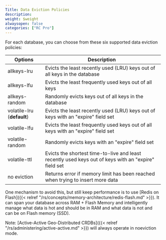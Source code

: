 ```yaml
---
Title: Data Eviction Policies
description:
weight: $weight
alwaysopen: false
categories: ["RC Pro"]
---
```

For each database, you can choose from these six supported data eviction
policies:

|  **Options** | **Description** |
|------------|-----------------|
|  allkeys-lru | Evicts the least recently used (LRU) keys out of all keys in the database |
|  allkeys-lfu | Evicts the least frequently used keys out of all keys
|  allkeys-random | Randomly evicts keys out of all keys in the database |
|  volatile-lru (**default**) | Evicts the least recently used (LRU) keys out of keys with an "expire" field set |
|  volatile-lfu | Evicts the least frequently used keys out of all keys with an "expire" field set
|  volatile-random | Randomly evicts keys with an "expire" field set |
|  volatile-ttl | Evicts the shortest time-to-live and least recently used keys out of keys with an "expire" field set |
|  no eviction | Returns error if memory limit has been reached when trying to insert more data |

One mechanism to avoid this, but still keep performance is to use [Redis
on
Flash]({{< relref "/rs/concepts/memory-architecture/redis-flash.md" >}}).
It can span your database across RAM + Flash Memory and intelligently
manage what data is hot and should be in RAM and what data is not and
can be on Flash memory (SSD).

Note: [Active-Active Geo-Distributed
CRDBs]({{< relref "/rs/administering/active-active.md" >}})
will always operate in noeviction mode.
